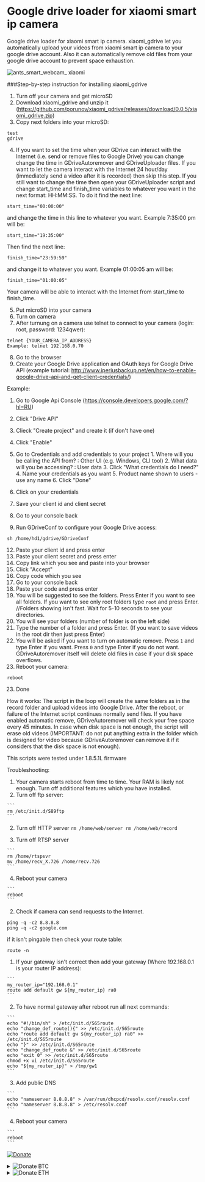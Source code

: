 # Google drive loader for xiaomi smart ip camera 
Google drive loader for xiaomi smart ip camera. xiaomi_gdrive let you automatically upload your videos from xiaomi smart ip camera to your google drive account. Also it can automatically remove old files from your google drive account to prevent space exhaustion.

![ants_smart_webcam_ xiaomi](https://cloud.githubusercontent.com/assets/17673243/17768152/76d2a56a-653b-11e6-81db-522a29f9f1f2.png)

###Step-by-step instruction for installing xiaomi_gdrive

1. Turn off your camera and get microSD
2. Download xiaomi_gdrive and unzip it (https://github.com/porunov/xiaomi_gdrive/releases/download/0.0.5/xiaomi_gdrive.zip)
3. Copy next folders into your microSD:

  ```
  test
  gdrive
  ```
  
4. If you want to set the time when your GDrive can interact with the Internet (i.e. send or remove files to Google Drive) you can change change the time in GDriveAutoremover and GDriveUploader files. If you want to let the camera interact with the Internet 24 hour/day (immediately send a video after it is recorded) then skip this step. If you still want to change the time then open your GDriveUploader script and change start_time and finish_time variables to whatever you want in the next format: HH:MM:SS. To do it find the next line:

  ```
  start_time="00:00:00"
  ```
  
  and change the time in this line to whatever you want. Example 7:35:00 pm will be:    
  
  ```
  start_time="19:35:00"
  ```
  
  Then find the next line:   
  
  ```
  finish_time="23:59:59"
  ```
  
  and change it to whatever you want. Example 01:00:05 am will be:   
  
  ```
  finish_time="01:00:05"
  ```
  
  Your camera will be able to interact with the Internet from start_time to finish_time.
  
5. Put microSD into your camera
6. Turn on camera
7. After turnung on a camera use telnet to connect to your camera (login: root, password: 1234qwer):

  ```
  telnet {YOUR_CAMERA_IP_ADDRESS}
  Example: telnet 192.168.0.70
  ```

8. Go to the browser
9. Create your Google Drive application and OAuth keys for Google Drive API (example tutorial: http://www.iperiusbackup.net/en/how-to-enable-google-drive-api-and-get-client-credentials/)
  
  Example:
  
  1. Go to Google Api Console (https://console.developers.google.com/?hl=RU)
  2. Click "Drive API"
  3. Clieck "Create project" and create it (if don't have one)
  4. Click "Enable"
  5. Go to Credentials and add credentials to your project
    1. Where will you be calling the API from? : Other UI (e.g. Windows, CLI tool)
    2. What data will you be accessing? : User data
    3. Click "What credentials do I need?"
    4. Name your credentials as you want
    5. Product name shown to users - use any name
    6. Click "Done"
  6. Click on your credentials
  7. Save your client id and client secret

10. Go to your console back
11. Run GDriveConf to configure your Google Drive access:

  ```
  sh /home/hd1/gdrive/GDriveConf
  ```

12. Paste your client id and press enter
13. Paste your client secret and press enter
14. Copy link which you see and paste into your browser
15. Click "Accept"
16. Copy code which you see
17. Go to your console back
18. Paste your code and press enter
19. You will be suggested to see the folders. Press Enter if you want to see all folders. If you want to see only root folders type `root` and press Enter.   
//Folders showing isn't fast. Wait for 5-10 seconds to see your directories.
20. You will see your folders (number of folder is on the left side)
21. Type the number of a folder and press Enter. (If you want to save videos in the root dir then just press Enter)
22. You will be asked if you want to turn on automatic remove. Press `1` and type Enter if you want. Press `0` and type Enter if you do not want. GDriveAutoremover itself will delete old files in case if your disk space overflows.
23. Reboot your camera:

  ```
  reboot
  ```

23. Done

How it works:
The script in the loop will create the same folders as in the record folder and upload videos into Google Drive. After the reboot, or failure of the Internet script continues normally send files. If you have enabled automatic remove, GDriveAutoremover will check your free space every 45 minutes. In case when disk space is not enough, the script will erase old videos (IMPORTANT: do not put anything extra in the folder which is designed for video because GDriveAutoremover can remove it if it considers that the disk space is not enough).

This scripts were tested under 1.8.5.1L firmware

Troubleshooting:

1. Your camera starts reboot from time to time. Your RAM is likely not enough. Turn off additional features which you have installed.
  1. Turn off ftp server:
  
    ```
    rm /etc/init.d/S89ftp
    ```
  
  2. Turn off HTTP server
    ```
    rm /home/web/server
    rm /home/web/record
    ```
  
  3. Turn off RTSP server
  
    ```
    rm /home/rtspsvr
    mv /home/recv_X.726 /home/recv.726
    ```
  
  4. Reboot your camera
  
    ```
    reboot
    ```

2. Check if camera can send requests to the Internet.
  
  ```
  ping -q -c2 8.8.8.8
  ping -q -c2 google.com
  ```

  if it isn't pingable then check your route table:

  ```
  route -n
  ```
  
  1. If your gateway isn't correct then add your gateway (Where 192.168.0.1 is your router IP address):
  
    ```
    my_router_ip="192.168.0.1"
    route add default gw ${my_router_ip} ra0
    ```
  
  2. To have normal gateway after reboot run all next commands:
  
    ```
    echo "#!/bin/sh" > /etc/init.d/S65route
    echo "change_def_route(){" >> /etc/init.d/S65route
    echo "route add default gw ${my_router_ip} ra0" >> /etc/init.d/S65route
    echo "}" >> /etc/init.d/S65route
    echo "change_def_route &" >> /etc/init.d/S65route
    echo "exit 0" >> /etc/init.d/S65route
    chmod +x vi /etc/init.d/S65route
    echo "${my_router_ip}" > /tmp/gw1
    ```
  
  3. Add public DNS
    
    ```
    echo "nameserver 8.8.8.8" > /var/run/dhcpcd/resolv.conf/resolv.conf
    echo "nameserver 8.8.8.8" > /etc/resolv.conf
    ```
  
  4. Reboot your camera
  
    ```
    reboot
    ```

[![Donate](https://www.paypalobjects.com/en_US/i/btn/btn_donate_LG.gif)](https://www.paypal.com/cgi-bin/webscr?cmd=_donations&business=HTPAA8RYN7APE&lc=UA&item_name=Developing%20open%20source%20projects&item_number=porunov_acme_client&currency_code=USD&bn=PP%2dDonationsBF%3abtn_donate_LG%2egif%3aNonHosted)
<details>
<summary><span>
<img src="https://cloud.githubusercontent.com/assets/17673243/25156694/dd20c7d8-24a4-11e7-8c16-d717911c443e.png" alt="Donate BTC" />
</span></summary>
  <p>
Bitcoin address: 15PrkYhv9EZLiQbjQMJDRZsqdheE574XPe<br>
<img src="https://cloud.githubusercontent.com/assets/17673243/25156691/dd175f72-24a4-11e7-8caa-45cd7a15e600.png" alt="15PrkYhv9EZLiQbjQMJDRZsqdheE574XPe" />
</p></details>
<details>
<summary><span>
<img src="https://cloud.githubusercontent.com/assets/17673243/25156693/dd1c8484-24a4-11e7-919e-6f53dfe48478.png" alt="Donate ETH" />
</span></summary>
  <p>
Ethereum address: 0x65a92111d599aa0f6695b011c1c01390d4f29a2a<br>
<img src="https://cloud.githubusercontent.com/assets/17673243/25156695/dd209754-24a4-11e7-9e60-650cc4b1b8cb.png" alt="0x65a92111d599aa0f6695b011c1c01390d4f29a2a" />
</p></details>

